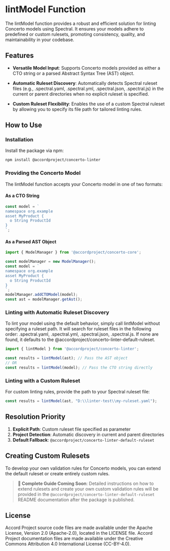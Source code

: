 # lintModel Function

The lintModel function provides a robust and efficient solution for linting Concerto models using Spectral. It ensures your models adhere to predefined or custom rulesets, promoting consistency, quality, and maintainability in your codebase.

## Features

- **Versatile Model Input**: Supports Concerto models provided as either a CTO string or a parsed Abstract Syntax Tree (AST) object.

- **Automatic Ruleset Discovery**: Automatically detects Spectral ruleset files (e.g., .spectral.yaml, .spectral.yml, .spectral.json, .spectral.js) in the current or parent directories when no explicit ruleset is specified.

- **Custom Ruleset Flexibility**: Enables the use of a custom Spectral ruleset by allowing you to specify its file path for tailored linting rules.

## How to Use

### Installation
Install the package via npm:
```bash
npm install @accordproject/concerto-linter
```

### Providing the Concerto Model
The lintModel function accepts your Concerto model in one of two formats:

#### As a CTO String
```javascript
const model = `
namespace org.example
asset MyProduct {
  o String ProductId
}
`;
```

#### As a Parsed AST Object
```javascript
import { ModelManager } from '@accordproject/concerto-core';

const modelManager = new ModelManager();
const model = `
namespace org.example
asset MyProduct {
  o String ProductId
}
`;
modelManager.addCTOModel(model);
const ast = modelManager.getAst();
```

### Linting with Automatic Ruleset Discovery
To lint your model using the default behavior, simply call lintModel without specifying a ruleset path. It will search for ruleset files in the following order: .spectral.yaml, .spectral.yml, .spectral.json, .spectral.js. If none are found, it defaults to the @accordproject/concerto-linter-default-ruleset.
```javascript
import { lintModel } from '@accordproject/concerto-linter';

const results = lintModel(ast); // Pass the AST object
// OR
const results = lintModel(model); // Pass the CTO string directly
```

### Linting with a Custom Ruleset
For custom linting rules, provide the path to your Spectral ruleset file:
```javascript
const results = lintModel(ast, "D:\\linter-test\\my-ruleset.yaml");
```

## Resolution Priority

1. **Explicit Path**: Custom ruleset file specified as parameter
2. **Project Detection**: Automatic discovery in current and parent directories
3. **Default Fallback**: `@accordproject/concerto-linter-default-ruleset`

## Creating Custom Rulesets

To develop your own validation rules for Concerto models, you can extend the default ruleset or create entirely custom rules.

> **📖 Complete Guide Coming Soon**: Detailed instructions on how to extend rulesets and create your own custom validation rules will be provided in the `@accordproject/concerto-linter-default-ruleset` README documentation after the package is published.



## License

Accord Project source code files are made available under the Apache License, Version 2.0 (Apache-2.0), located in the LICENSE file. Accord Project documentation files are made available under the Creative Commons Attribution 4.0 International License (CC-BY-4.0).